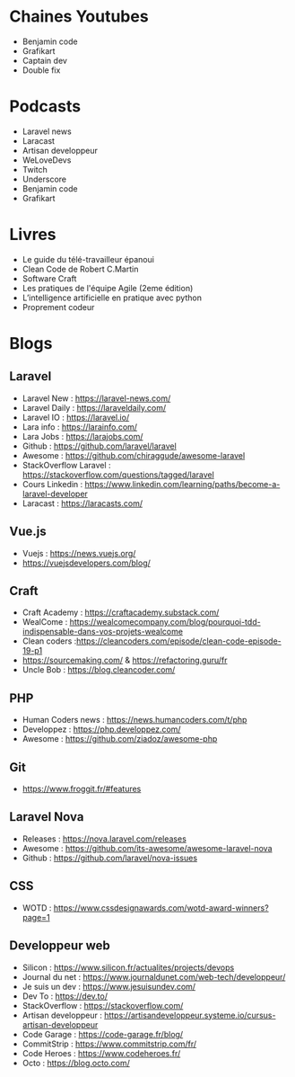 # Chaines Youtubes
- Benjamin code
- Grafikart
- Captain dev
- Double fix

# Podcasts
- Laravel news
- Laracast
- Artisan developpeur
- WeLoveDevs
- Twitch
- Underscore
- Benjamin code
- Grafikart

# Livres
- Le guide du télé-travailleur épanoui
- Clean Code de Robert C.Martin
- Software Craft
- Les pratiques de l'équipe Agile (2eme édition)
- L’intelligence artificielle en pratique avec python
- Proprement codeur

# Blogs

## Laravel 
- Laravel New : https://laravel-news.com/ 
- Laravel Daily : https://laraveldaily.com/ 
- Laravel IO : https://laravel.io/ 
- Lara info : https://larainfo.com/ 
- Lara Jobs : https://larajobs.com/ 
- Github : https://github.com/laravel/laravel 
- Awesome : https://github.com/chiraggude/awesome-laravel 
- StackOverflow Laravel : https://stackoverflow.com/questions/tagged/laravel 
- Cours Linkedin : https://www.linkedin.com/learning/paths/become-a-laravel-developer
- Laracast : https://laracasts.com/

## Vue.js
- Vuejs : https://news.vuejs.org/ 
- https://vuejsdevelopers.com/blog/ 

## Craft
- Craft Academy : https://craftacademy.substack.com/ 
- WealCome : https://wealcomecompany.com/blog/pourquoi-tdd-indispensable-dans-vos-projets-wealcome 
- Clean coders :https://cleancoders.com/episode/clean-code-episode-19-p1 
- https://sourcemaking.com/  & https://refactoring.guru/fr 
- Uncle Bob : https://blog.cleancoder.com/ 

## PHP
- Human Coders news : https://news.humancoders.com/t/php 
- Developpez : https://php.developpez.com/
- Awesome : https://github.com/ziadoz/awesome-php 

## Git
- https://www.froggit.fr/#features 

## Laravel Nova
- Releases : https://nova.laravel.com/releases 
- Awesome : https://github.com/its-awesome/awesome-laravel-nova 
- Github : https://github.com/laravel/nova-issues 

## CSS
- WOTD : https://www.cssdesignawards.com/wotd-award-winners?page=1 

## Developpeur web
- Silicon : https://www.silicon.fr/actualites/projects/devops 
- Journal du net : https://www.journaldunet.com/web-tech/developpeur/ 
- Je suis un dev : https://www.jesuisundev.com/ 
- Dev To : https://dev.to/ 
- StackOverflow : https://stackoverflow.com/ 
- Artisan developpeur : https://artisandeveloppeur.systeme.io/cursus-artisan-developpeur 
- Code Garage : https://code-garage.fr/blog/ 
- CommitStrip : https://www.commitstrip.com/fr/ 
- Code Heroes : https://www.codeheroes.fr/ 
- Octo : https://blog.octo.com/

